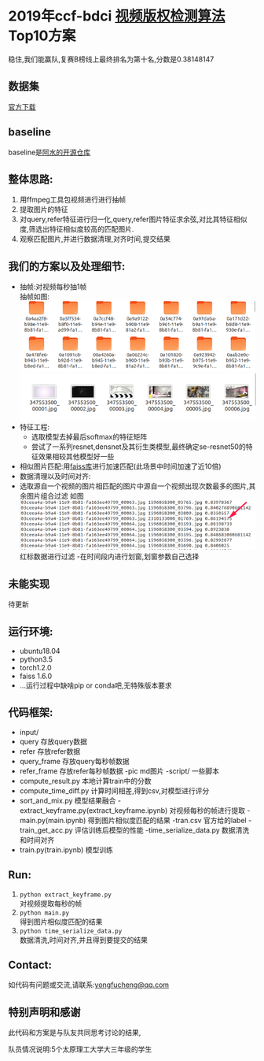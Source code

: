 # 2019年ccf-bdci [视频版权检测算法](https://www.datafountain.cn/competitions/354) Top10方案

稳住,我们能赢队,复赛B榜线上最终排名为第十名,分数是0.38148147

## 数据集
[官方下载](https://www.datafountain.cn/competitions/354/datasets)  
## baseline
baseline是[阿水的开源仓库](https://github.com/finlay-liu/kaggle_public/tree/master/CCF2019-%E8%A7%86%E9%A2%91%E7%89%88%E6%9D%83%E6%A3%80%E6%B5%8B%E7%AE%97%E6%B3%95)

## 整体思路:
1. 用ffmpeg工具包视频进行进行抽帧
2. 提取图片的特征
3. 对query,refer特征进行归一化,query,refer图片特征求余弦,对比其特征相似度,筛选出特征相似度较高的匹配图片.
4. 观察匹配图片,并进行数据清理,对齐时间,提交结果

## 我们的方案以及处理细节:  
- 抽帧:对视频每秒抽1帧  
抽帧如图:  
![](./pic/1.png)
![](./pic/2.png)  
- 特征工程:
    - 选取模型去掉最后softmax的特征矩阵
    - 尝试了一系列resnet,densnet及其衍生类模型,最终确定se-resnet50的特征效果相较其他模型好一些
-   相似图片匹配:用[faiss库](https://github.com/facebookresearch/faiss)进行加速匹配(此场景中时间加速了近10倍)
- 数据清理以及时间对齐:
 -  选取源自一个视频的图片相匹配的图片中源自一个视频出现次数最多的图片,其余图片组合过滤
 如图![](./pic/3.png)  
 红标数据进行过滤
 -在时间段内进行划窗,划窗参数自己选择

 ## 未能实现
   待更新

## 运行环境:
- ubuntu18.04
- python3.5
- torch1.2.0
- faiss 1.6.0
- ...运行过程中缺啥pip or conda吧,无特殊版本要求

## 代码框架:
- input/
 - query 存放query数据
 - refer  存放refer数据
 - query_frame 存放query每秒帧数据
 - refer_frame 存放refer每秒帧数据
-pic md图片
-script/  一些脚本
 - compute_result.py 本地计算train中的分数
 - compute_time_diff.py 计算时间相差,得到csv,对模型进行评分
 - sort_and_mix.py 模型结果融合
-extract_keyframe.py(extract_keyframe.ipynb) 对视频每秒的帧进行提取
-main.py(main.ipynb) 得到图片相似度匹配的结果
-tran.csv 官方给的label
-train_get_acc.py   评估训练后模型的性能
-time_serialize_data.py 数据清洗和时间对齐
- train.py(train.ipynb) 模型训练

## Run:
1. `python extract_keyframe.py`  
对视频提取每秒的帧
2. `python main.py`  
得到图片相似度匹配的结果
3. `python time_serialize_data.py`  
数据清洗,时间对齐,并且得到要提交的结果

## Contact:
如代码有问题或交流,请联系:yongfucheng@qq.com


## 特别声明和感谢
此代码和方案是与队友共同思考讨论的结果,

队员情况说明:5个太原理工大学大三年级的学生
